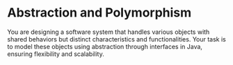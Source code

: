# Abstraction and Polymorphism
 You are designing a software system that handles various objects with shared behaviors but distinct characteristics and functionalities. Your task is to model these objects using abstraction through interfaces in Java, ensuring flexibility and scalability.
